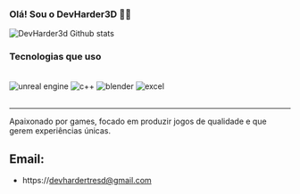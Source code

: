 ### Olá! Sou o DevHarder3D ✌🏽

![DevHarder3d Github stats](https://github-readme-stats.vercel.app/api?username=devharder3d&show_icons=true&theme=onedark)

### Tecnologias que uso

<div style="display: inline_block"><br/>
    <img align="center" alt="unreal engine" src="https://img.shields.io/badge/Epic%20Games-313131?style=for-the-badge&logo=Epic%20Games&logoColor=white">
    <img align="center" alt="c++" src="https://img.shields.io/badge/C%2B%2B-00599C?style=for-the-badge&logo=c%2B%2B&logoColor=white">
    <img align="center" alt="blender" src="https://img.shields.io/badge/blender-%23F5792A.svg?style=for-the-badge&logo=blender&logoColor=white"> 
    <img align="center" alt="excel" src="https://img.shields.io/badge/Microsoft_Excel-217346?style=for-the-badge&logo=microsoft-excel&logoColor=white">
</div><br/>

-------------------------------------------------------------------------------------------------------------------------------------------------------
Apaixonado por games, focado em produzir jogos de qualidade e que gerem experiências únicas.


## Email:
- https://devhardertresd@gmail.com
